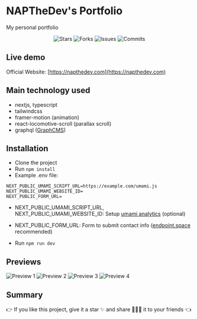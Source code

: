 # NAPTheDev's Portfolio

My personal portfolio

<p align="center">
  <img alt="Stars" src="https://badgen.net/github/stars/napthedev/portfolio-next">
  <img alt="Forks" src="https://badgen.net/github/forks/napthedev/portfolio-next">
  <img alt="Issues" src="https://badgen.net/github/issues/napthedev/portfolio-next">
  <img alt="Commits" src="https://badgen.net/github/commits/napthedev/portfolio-next">
</p>

## Live demo

Official Website: [https://napthedev.com](https://napthedev.com)

## Main technology used

- nextjs, typescript
- tailwindcss
- framer-motion (animation)
- react-locomotive-scroll (parallax scroll)
- graphql ([GraphCMS](https://graphcms.com/))

## Installation

- Clone the project
- Run `npm install`
- Example .env file:

```env
NEXT_PUBLIC_UMAMI_SCRIPT_URL=https://example.com/umami.js
NEXT_PUBLIC_UMAMI_WEBSITE_ID=
NEXT_PUBLIC_FORM_URL=
```

- NEXT_PUBLIC_UMAMI_SCRIPT_URL, NEXT_PUBLIC_UMAMI_WEBSITE_ID: Setup [umami analytics](https://umami.is/) (optional)
- NEXT_PUBLIC_FORM_URL: Form to submit contact info ([endpoint.space](https://www.endpoint.space/) recommended)

- Run `npm run dev`

## Previews

![Preview 1](https://res.cloudinary.com/naptest/image/upload/v1654580156/portfolio-next/preview-1_is2ner.png)
![Preview 2](https://res.cloudinary.com/naptest/image/upload/v1654580156/portfolio-next/preview-2_ux6bh9.png)
![Preview 3](https://res.cloudinary.com/naptest/image/upload/v1654580157/portfolio-next/preview-3_clnabt.png)
![Preview 4](https://res.cloudinary.com/naptest/image/upload/v1654580156/portfolio-next/preview-4_zwp5ae.png)

## Summary

👉 If you like this project, give it a star ✨ and share 👨🏻‍💻 it to your friends 👈
